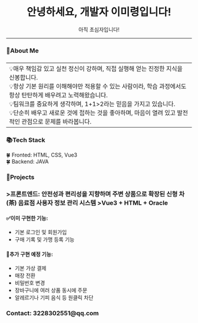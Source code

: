 <h1 align="center">안녕하세요, 개발자 이미령입니다!</h1>
<div align="center">아직 초심자입니다!</div>
<hr>
<div>
<h3>🔗About Me<h3>
<table>
<tr><td>
<div>💡매우 책임감 있고 실천 정신이 강하며, 직접 실행해 얻는 진정한 지식을 신봉합니다.</div>
<div>💡항상 기본 원리를 이해해야만 적용할 수 있는 사람이라, 학습 과정에서도 항상 탄탄하게 배우려고 노력해왔습니다.</div>
<div>💡팀워크를 중요하게 생각하며, 1+1>2라는 믿음을 가지고 있습니다.</div>
<div>💡단순히 배우고 새로운 것에 접하는 것을 좋아하며, 마음이 열려 있고 발전적인 관점으로 문제를 바라봅니다.</div>
</td></tr>
</table>
</div>
<div>
<h3>📚Tech Stack</h3>
 <div>🍀 Fronted: HTML, CSS, Vue3</div>
 <div>🍀 Backend: JAVA</div>
</div>

<h3>🔧Projects<h3>
>프론트엔드: 안전성과 편리성을 지향하며 주변 상품으로 확장된 신형 차(茶) 음료점 사용자 정보 관리 시스템
>Vue3 + HTML + Oracle

 <h4>✅이미 구현한 기능:</h4>

<ul>
<li>기본 로그인 및 회원가입</li>
<li>구매 기록 및 가맹 등록 기능</li>
</ul>

<h4>🚧추가 구현 예정 기능:</h4>
<ul>
<li>기본 가상 결제</li>
<li>매장 전환</li>
<li>비밀번호 변경</li>
<li>장바구니에 여러 상품 동시에 주문</li>
<li>알레르기나 기피 음식 등 원클릭 차단</li>
</ul>

<h3>Contact: 3228302551@qq.com</h3>

